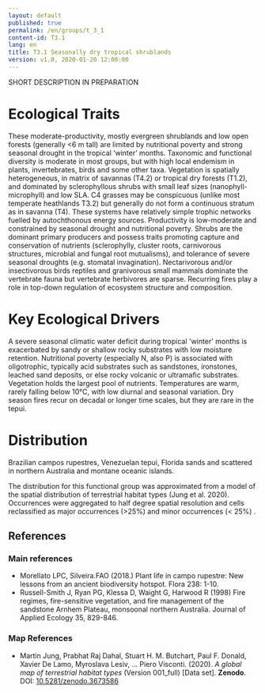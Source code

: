 ```yaml
---
layout: default
published: true
permalink: /en/groups/t_3_1
content-id: T3.1
lang: en
title: T3.1 Seasonally dry tropical shrublands
version: v1.0, 2020-01-20 12:00:00
---
```


SHORT DESCRIPTION IN PREPARATION

# Ecological Traits
 
These moderate-productivity, mostly evergreen shrublands and low open forests (generally <6 m tall) are limited by nutritional poverty and strong seasonal drought in the tropical ‘winter’ months. Taxonomic and functional diversity is moderate in most groups, but with high local endemism in plants, invertebrates, birds and some other taxa. Vegetation is spatially heterogeneous, in matrix of savannas (T4.2) or tropical dry forests (T1.2), and dominated by sclerophyllous shrubs with small leaf sizes (nanophyll-microphyll) and low SLA. C4 grasses may be conspicuous (unlike most temperate heathlands T3.2) but generally do not form a continuous stratum as in savanna (T4). These systems have relatively simple trophic networks fuelled by autochthonous energy sources. Productivity is low-moderate and constrained by seasonal drought and nutritional poverty. Shrubs are the dominant primary producers and possess traits promoting capture and conservation of nutrients (sclerophylly, cluster roots, carnivorous structures, microbial and fungal root mutualisms), and tolerance of severe seasonal droughts (e.g. stomatal invagination). Nectarivorous and/or insectivorous birds reptiles and granivorous small mammals dominate the vertebrate fauna but vertebrate herbivores are sparse. Recurring fires play a role in top-down regulation of ecosystem structure and composition.
 
# Key Ecological Drivers
 
A severe seasonal climatic water deficit during tropical 'winter' months is exacerbated by sandy or shallow rocky substrates with low moisture retention. Nutritional poverty (especially N, also P) is associated with oligotrophic, typically acid substrates such as sandstones, ironstones, leached sand deposits, or else rocky volcanic or ultramafic substrates. Vegetation holds the largest pool of nutrients. Temperatures are warm, rarely falling below 10°C, with low diurnal and seasonal variation. Dry season fires recur on decadal or longer time scales, but they are rare in the tepui.
 
# Distribution
 
Brazilian campos rupestres, Venezuelan tepui, Florida sands and scattered in northern Australia and montane oceanic islands.

The distribution for this functional group was approximated from a model of the spatial distribution of terrestrial habitat types (Jung et al. 2020). Occurrences were aggregated to half degree spatial resolution and cells reclassified as major occurrences (>25%) and minor occurrences (< 25%) .

## References

### Main references
* Morellato LPC, Silveira.FAO (2018.) Plant life in campo rupestre: New lessons from an ancient biodiversity hotspot. Flora 238: 1-10.
* Russell-Smith J, Ryan PG, Klessa D, Waight G, Harwood R (1998) Fire regimes, fire-sensitive vegetation, and fire management of the sandstone Arnhem Plateau, monsoonal northern Australia. Journal of Applied Ecology 35, 829-846.

### Map References
* Martin Jung, Prabhat Raj Dahal, Stuart H. M. Butchart, Paul F. Donald, Xavier De Lamo, Myroslava Lesiv, ... Piero Visconti. (2020). *A global map of terrestrial habitat types* (Version 001_full) [Data set]. **Zenodo**. DOI: [10.5281/zenodo.3673586](http://doi.org/10.5281/zenodo.3673586)
